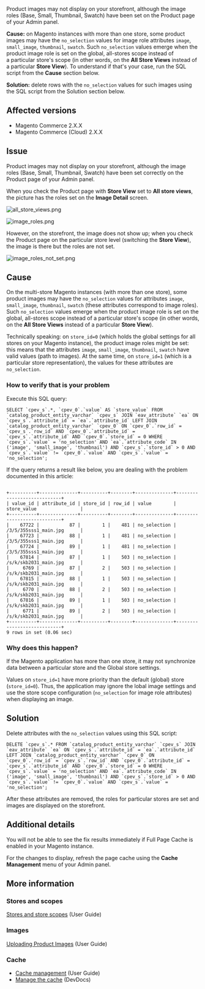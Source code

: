 Product images may not display on your storefront, although the image roles (Base, Small, Thumbnail, Swatch) have been set on the Product page of your Admin panel.

__Cause:__ on Magento instances with more than one store, some product images may have the `` no_selection `` values for image role attributes&nbsp;`` image ``, `` small_image ``, `` thumbnail ``, `` swatch ``.&nbsp;Such `` no_selection `` values emerge when the product image role is set on the global, all-stores scope instead of a&nbsp;particular store's scope (in other words, on the __All Store Views__ instead of a particular __Store View__). To understand if that's your case, run the SQL script from the __Cause__ section below.

__Solution:__ delete rows with the `` no_selection `` values for such images using the SQL script from the Solution section below.

## Affected versions

*   Magento Commerce 2.X.X
*   Magento Commerce (Cloud) 2.X.X

## Issue

Product images may not display on your storefront, although the image roles (Base, Small, Thumbnail, Swatch) have been set correctly on the Product page of your Admin panel.

When you check the Product page with __Store View__ set to __All store views__, the picture has the roles set on the __Image Detail__ screen.

![all_store_views.png](https://support.magento.com/hc/article_attachments/115003627194/all_store_views.png)

![image_roles.png](https://support.magento.com/hc/article_attachments/115003602673/image_roles.png)

However, on the storefront, the image does not show up; when you check the Product page on the particular store level (switching the __Store View__), the image is there but the roles are not set.

![image_roles_not_set.png](https://support.magento.com/hc/article_attachments/115003627514/image_roles_not_set.png)

## Cause

On the multi-store Magento instances (with more than one store), some product images may have the `` no_selection `` values for attributes&nbsp;`` image ``, `` small_image ``, `` thumbnail ``, `` swatch `` (these attributes correspond to image roles). Such `` no_selection `` values emerge when the product image role is set on the global, all-stores scope instead of a&nbsp;particular store's scope (in other words, on the __All Store Views__ instead of a particular __Store View__).

Technically speaking: on `` store_id=0 `` (which holds the global settings for all stores on your Magento instance), the product image roles might be set: this means that the attributes `` image ``, `` small_image ``, `` thumbnail ``, `` swatch `` have valid values (path to images). At the same time, on `` store_id=1 `` (which is a particular store representation), the values for these attributes are `` no_selection ``.

### <span class="wysiwyg-color-orange">How to verify that is your problem</span>

Execute this SQL query:&nbsp;

<pre><code class="language-sql">SELECT `cpev_s`.*, `cpev_0`.`value` AS `store_value` FROM `catalog_product_entity_varchar` `cpev_s` JOIN `eav_attribute` `ea` ON `cpev_s`.`attribute_id` = `ea`.`attribute_id` LEFT JOIN `catalog_product_entity_varchar` `cpev_0` ON `cpev_0`.`row_id` = `cpev_s`.`row_id` AND `cpev_0`.`attribute_id` = `cpev_s`.`attribute_id` AND `cpev_0`.`store_id` = 0 WHERE `cpev_s`.`value` = 'no_selection' AND `ea`.`attribute_code` IN ('image', 'small_image', 'thumbnail') AND `cpev_s`.`store_id` &gt; 0 AND `cpev_s`.`value` != `cpev_0`.`value` AND `cpev_s`.`value` = 'no_selection';</code></pre>

If the query returns a result like below, you are dealing with the problem documented in this article:

<pre><code class="language-sql">
+----------+--------------+----------+--------+--------------+----------------------------+
| value_id | attribute_id | store_id | row_id | value        | store_value                |
+----------+--------------+----------+--------+--------------+----------------------------+
|    67722 |           87 |        1 |    481 | no_selection | /3/5/355sss1_main.jpg      |
|    67723 |           88 |        1 |    481 | no_selection | /3/5/355sss1_main.jpg      |
|    67724 |           89 |        1 |    481 | no_selection | /3/5/355sss1_main.jpg      |
|    67814 |           87 |        1 |    503 | no_selection | /s/k/skb2031_main.jpg      |
|     6769 |           87 |        2 |    503 | no_selection | /s/k/skb2031_main.jpg      |
|    67815 |           88 |        1 |    503 | no_selection | /s/k/skb2031_main.jpg      |
|     6770 |           88 |        2 |    503 | no_selection | /s/k/skb2031_main.jpg      |
|    67816 |           89 |        1 |    503 | no_selection | /s/k/skb2031_main.jpg      |
|     6771 |           89 |        2 |    503 | no_selection | /s/k/skb2031_main.jpg      |
+----------+--------------+----------+--------+--------------+----------------------------+
9 rows in set (0.06 sec)
</code></pre>

### <span class="wysiwyg-color-orange">Why does this happen?</span>

If the Magento application has more than one store, it may not synchronize data between a particular store and the Global store settings.&nbsp;

Values on `` store_id=1 `` have more priority than the default (global) store (`` store_id=0 ``). Thus, the application may ignore the lobal image settings and use the store scope configuration (`` no_selection `` for image role attributes) when displaying an image.

<h2 id="solution">Solution</h2>

Delete attributes with the `` no_selection `` values using this SQL script:

<pre><code class="language-clike">DELETE `cpev_s`.* FROM `catalog_product_entity_varchar` `cpev_s` JOIN `eav_attribute` `ea` ON `cpev_s`.`attribute_id` = `ea`.`attribute_id` LEFT JOIN `catalog_product_entity_varchar` `cpev_0` ON `cpev_0`.`row_id` = `cpev_s`.`row_id` AND `cpev_0`.`attribute_id` = `cpev_s`.`attribute_id` AND `cpev_0`.`store_id` = 0 WHERE `cpev_s`.`value` = 'no_selection' AND `ea`.`attribute_code` IN ('image', 'small_image', 'thumbnail') AND `cpev_s`.`store_id` &gt; 0 AND `cpev_s`.`value` != `cpev_0`.`value` AND `cpev_s`.`value` = 'no_selection';</code></pre>

After these attributes are removed, the roles for particular stores are set and images are displayed on the storefront.

## Additional details

You will not be able to see the fix results immediately if Full Page Cache is enabled in your&nbsp;Magento instance.

For the changes to display, refresh the page cache using the __Cache Management__ menu of your&nbsp;Admin panel.

## More information

### <span class="wysiwyg-color-orange">Stores and scopes</span>

<a href="http://docs.magento.com/m2/ee/user_guide/stores/stores-all-stores.html" rel="noopener" target="_blank">Stores and store scopes</a> (User Guide)

### <span class="wysiwyg-color-orange">Images</span>

<a href="http://docs.magento.com/m2/ee/user_guide/catalog/product-image-upload.html" rel="noopener" target="_blank">Uploading Product Images</a> (User Guide)

### <span class="wysiwyg-color-orange">Cache</span>

*   <a href="http://docs.magento.com/m2/ee/user_guide/system/cache-management.html" rel="noopener" target="_blank">Cache management</a> (User Guide)
*   <a href="http://devdocs.magento.com/guides/v2.2/config-guide/cli/config-cli-subcommands-cache.html" rel="noopener" style="background-color: #ffffff;" target="_blank">Manage the cache</a> (DevDocs)